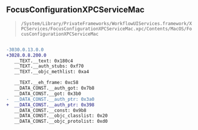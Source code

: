 ## FocusConfigurationXPCServiceMac

> `/System/Library/PrivateFrameworks/WorkflowUIServices.framework/XPCServices/FocusConfigurationXPCServiceMac.xpc/Contents/MacOS/FocusConfigurationXPCServiceMac`

```diff

-3030.0.13.0.0
+3028.0.8.200.0
   __TEXT.__text: 0x180c4
   __TEXT.__auth_stubs: 0xf70
   __TEXT.__objc_methlist: 0xa4

   __TEXT.__eh_frame: 0xc58
   __DATA_CONST.__auth_got: 0x7b8
   __DATA_CONST.__got: 0x3b0
-  __DATA_CONST.__auth_ptr: 0x3a0
+  __DATA_CONST.__auth_ptr: 0x398
   __DATA_CONST.__const: 0x9b8
   __DATA_CONST.__objc_classlist: 0x20
   __DATA_CONST.__objc_protolist: 0xd0

```
